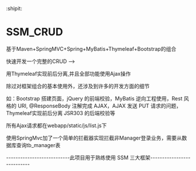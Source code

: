  :shipit: 

# SSM_CRUD

基于Maven+SpringMVC+Spring+MyBatis+Thymeleaf+Bootstrap的组合

快速开发一个完整的CRUD --> 

用Thymeleaf实现前后分离,并且全部功能使用Ajax操作

除过对框架组合的基本使用外，还涉及到许多的开发方面的细节

如：Bootstrap 搭建页面，jQuery 的前端校验，MyBatis 逆向工程使用，Rest 风格的 URI,
@ResponseBody 注解完成 AJAX，AJAX 发送 PUT 请求的问题，Thymeleaf实现前后分离 JSR303 的后端校验等

所有Ajax请求都在webapp/static/js/list.js下

使用SpringMvc加了一个简单的拦截器实现拦截非Manager登录业务，需要从数据库查询tb_manager表


---------------------------此项目用于熟练使用 SSM 三大框架---------------------------
